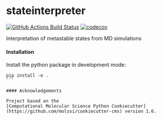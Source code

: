 stateinterpreter
==============================
[//]: # (Badges)
[![GitHub Actions Build Status](https://github.com/luigibonati/ml4atomsim/workflows/CI/badge.svg)](https://github.com/luigibonati/ml4atomsim/actions?query=workflow%3ACI)
[![codecov](https://codecov.io/gh/luigibonati/ml4atomsim/branch/main/graph/badge.svg)](https://codecov.io/gh/luigibonati/ml4atomsim/branch/main)


Interpretation of metastable states from MD simulations

#### Installation

Install the python package in development mode:
````
pip install -e .
```

#### Acknowledgements
 
Project based on the 
[Computational Molecular Science Python Cookiecutter](https://github.com/molssi/cookiecutter-cms) version 1.6.

